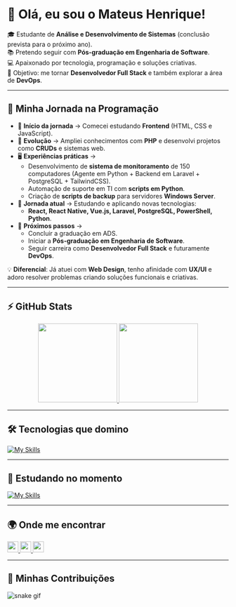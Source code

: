 # 👋 Olá, eu sou o Mateus Henrique!  

🎓 Estudante de **Análise e Desenvolvimento de Sistemas** (conclusão prevista para o próximo ano).  
📚 Pretendo seguir com **Pós-graduação em Engenharia de Software**.  
💻 Apaixonado por tecnologia, programação e soluções criativas.  
🚀 Objetivo: me tornar **Desenvolvedor Full Stack** e também explorar a área de **DevOps**.  

---

## 📖 Minha Jornada na Programação  

- 🚀 **Início da jornada** → Comecei estudando **Frontend** (HTML, CSS e JavaScript).  
- 🔧 **Evolução** → Ampliei conhecimentos com **PHP** e desenvolvi projetos como **CRUDs** e sistemas web.  
- 🖥️ **Experiências práticas** →  
  - Desenvolvimento de **sistema de monitoramento** de 150 computadores (Agente em Python + Backend em Laravel + PostgreSQL + TailwindCSS).  
  - Automação de suporte em TI com **scripts em Python**.  
  - Criação de **scripts de backup** para servidores **Windows Server**.  
- 🌱 **Jornada atual** → Estudando e aplicando novas tecnologias:  
  - **React, React Native, Vue.js, Laravel, PostgreSQL, PowerShell, Python**.  
- 🎯 **Próximos passos** →  
  - Concluir a graduação em ADS.  
  - Iniciar a **Pós-graduação em Engenharia de Software**.  
  - Seguir carreira como **Desenvolvedor Full Stack** e futuramente **DevOps**.  

💡 **Diferencial**: Já atuei com **Web Design**, tenho afinidade com **UX/UI** e adoro resolver problemas criando soluções funcionais e criativas.  

---

## ⚡ GitHub Stats  
<div align="center">
  <a href="https://github.com/MateusHenriquePaulino">
    <img height="180em" src="https://github-readme-stats.vercel.app/api?username=MateusHenriquePaulino&show_icons=true&theme=tokyonight&count_private=true"/>
    <img height="180em" src="https://github-readme-stats.vercel.app/api/top-langs/?username=MateusHenriquePaulino&layout=compact&langs_count=8&theme=tokyonight"/>
  </a>
</div>

---

## 🛠️ Tecnologias que domino  
[![My Skills](https://skillicons.dev/icons?i=php,html,css,js,laravel,tailwind,postgresql,python,git,github)](https://skillicons.dev)

---

## 📘 Estudando no momento  
[![My Skills](https://skillicons.dev/icons?i=react,reactnative,vue,laravel,postgresql,powershell,python)](https://skillicons.dev)

---

## 🌍 Onde me encontrar  

<a href="https://www.linkedin.com/in/mateushenriquepaulino" target="_blank">
  <img src="https://img.shields.io/static/v1?message=LinkedIn&logo=linkedin&label=&color=0077B5&logoColor=white&style=for-the-badge" height="25"/>
</a>
<a href="https://www.instagram.com/mateus.henrique.paulino" target="_blank">
  <img src="https://img.shields.io/static/v1?message=Instagram&logo=instagram&label=&color=E4405F&logoColor=white&style=for-the-badge" height="25"/>
</a>
<a href="mailto:mateus.henrique.paulino@gmail.com" target="_blank">
  <img src="https://img.shields.io/static/v1?message=Email&logo=gmail&label=&color=D14836&logoColor=white&style=for-the-badge" height="25"/>
</a>

---

## 🐍 Minhas Contribuições  
![snake gif](https://raw.githubusercontent.com/MateusHenriquePaulino/MateusHenriquePaulino/output/github-contribution-grid-snake-dark.svg)

